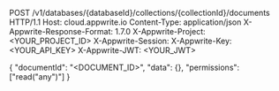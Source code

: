 POST /v1/databases/{databaseId}/collections/{collectionId}/documents HTTP/1.1
Host: cloud.appwrite.io
Content-Type: application/json
X-Appwrite-Response-Format: 1.7.0
X-Appwrite-Project: <YOUR_PROJECT_ID>
X-Appwrite-Session: 
X-Appwrite-Key: <YOUR_API_KEY>
X-Appwrite-JWT: <YOUR_JWT>

{
  "documentId": "<DOCUMENT_ID>",
  "data": {},
  "permissions": ["read(\"any\")"]
}
